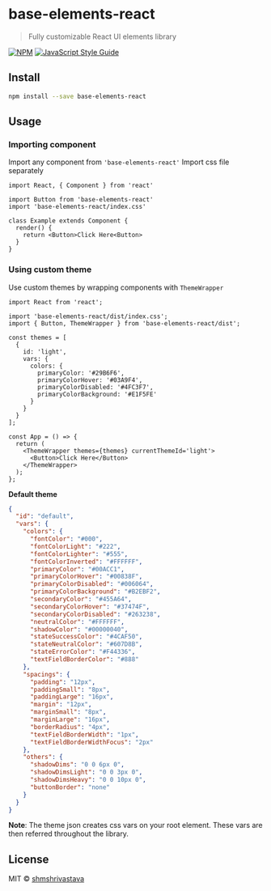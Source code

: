 # base-elements-react

> Fully customizable React UI elements library

[![NPM](https://img.shields.io/npm/v/base-elements-react.svg)](https://www.npmjs.com/package/base-elements-react) [![JavaScript Style Guide](https://img.shields.io/badge/code_style-standard-brightgreen.svg)](https://standardjs.com)

## Install

```bash
npm install --save base-elements-react
```

## Usage

### Importing component

Import any component from `'base-elements-react'`
Import css file separately

```tsx
import React, { Component } from 'react'

import Button from 'base-elements-react'
import 'base-elements-react/index.css'

class Example extends Component {
  render() {
    return <Button>Click Here<Button>
  }
}
```

### Using custom theme

Use custom themes by wrapping components with `ThemeWrapper`

```tsx
import React from 'react';

import 'base-elements-react/dist/index.css';
import { Button, ThemeWrapper } from 'base-elements-react/dist';

const themes = [
  {
    id: 'light',
    vars: {
      colors: {
        primaryColor: '#29B6F6',
        primaryColorHover: '#03A9F4',
        primaryColorDisabled: '#4FC3F7',
        primaryColorBackground: '#E1F5FE'
      }
    }
  }
];

const App = () => {
  return (
    <ThemeWrapper themes={themes} currentThemeId='light'>
      <Button>Click Here</Button>
    </ThemeWrapper>
  );
};
```

**Default theme**

```json
{
  "id": "default",
  "vars": {
    "colors": {
      "fontColor": "#000",
      "fontColorLight": "#222",
      "fontColorLighter": "#555",
      "fontColorInverted": "#FFFFFF",
      "primaryColor": "#00ACC1",
      "primaryColorHover": "#00838F",
      "primaryColorDisabled": "#006064",
      "primaryColorBackground": "#B2EBF2",
      "secondaryColor": "#455A64",
      "secondaryColorHover": "#37474F",
      "secondaryColorDisabled": "#263238",
      "neutralColor": "#FFFFFF",
      "shadowColor": "#00000040",
      "stateSuccessColor": "#4CAF50",
      "stateNeutralColor": "#607D8B",
      "stateErrorColor": "#F44336",
      "textFieldBorderColor": "#888"
    },
    "spacings": {
      "padding": "12px",
      "paddingSmall": "8px",
      "paddingLarge": "16px",
      "margin": "12px",
      "marginSmall": "8px",
      "marginLarge": "16px",
      "borderRadius": "4px",
      "textFieldBorderWidth": "1px",
      "textFieldBorderWidthFocus": "2px"
    },
    "others": {
      "shadowDims": "0 0 6px 0",
      "shadowDimsLight": "0 0 3px 0",
      "shadowDimsHeavy": "0 0 10px 0",
      "buttonBorder": "none"
    }
  }
}
```

**Note**: The theme json creates css vars on your root element. These vars are then referred throughout the library.

## License

MIT © [shmshrivastava](https://github.com/shmshrivastava)
